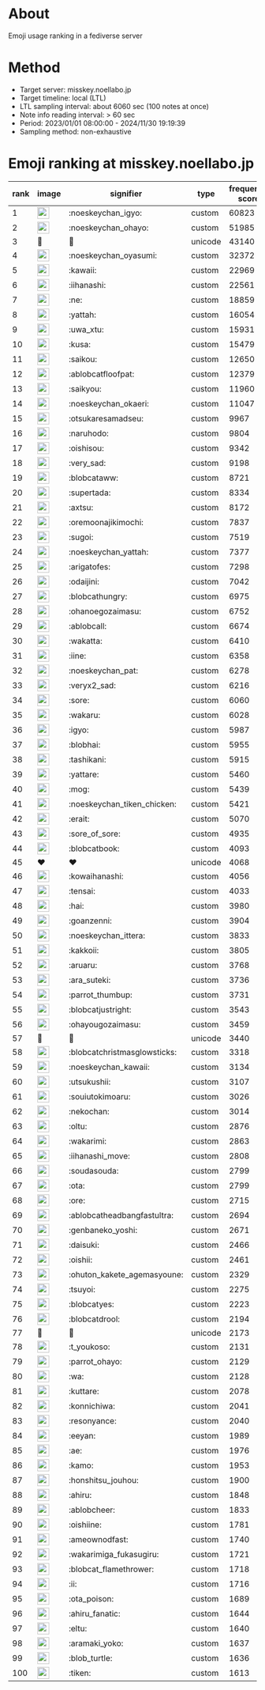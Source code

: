 # About
Emoji usage ranking in a fediverse server

# Method
- Target server: misskey.noellabo.jp
- Target timeline: local (LTL)
- LTL sampling interval: about 6060 sec (100 notes at once)
- Note info reading interval: > 60 sec
- Period: 2023/01/01 08:00:00 - 2024/11/30 19:19:39 
- Sampling method: non-exhaustive

# Emoji ranking at misskey.noellabo.jp

|rank|image|signifier|type|frequency score|
|----|----|----|----|----|
|1|<img height="24" src="https://misskey.noellabo.jp/emoji/noeskeychan_igyo.webp">|:noeskeychan_igyo:|custom|60823|
|2|<img height="24" src="https://misskey.noellabo.jp/emoji/noeskeychan_ohayo.webp">|:noeskeychan_ohayo:|custom|51985|
|3|🎉|🎉|unicode|43140|
|4|<img height="24" src="https://misskey.noellabo.jp/emoji/noeskeychan_oyasumi.webp">|:noeskeychan_oyasumi:|custom|32372|
|5|<img height="24" src="https://misskey.noellabo.jp/emoji/kawaii.webp">|:kawaii:|custom|22969|
|6|<img height="24" src="https://misskey.noellabo.jp/emoji/iihanashi.webp">|:iihanashi:|custom|22561|
|7|<img height="24" src="https://misskey.noellabo.jp/emoji/ne.webp">|:ne:|custom|18859|
|8|<img height="24" src="https://misskey.noellabo.jp/emoji/yattah.webp">|:yattah:|custom|16054|
|9|<img height="24" src="https://misskey.noellabo.jp/emoji/uwa_xtu.webp">|:uwa_xtu:|custom|15931|
|10|<img height="24" src="https://misskey.noellabo.jp/emoji/kusa.webp">|:kusa:|custom|15479|
|11|<img height="24" src="https://misskey.noellabo.jp/emoji/saikou.webp">|:saikou:|custom|12650|
|12|<img height="24" src="https://misskey.noellabo.jp/emoji/ablobcatfloofpat.webp">|:ablobcatfloofpat:|custom|12379|
|13|<img height="24" src="https://misskey.noellabo.jp/emoji/saikyou.webp">|:saikyou:|custom|11960|
|14|<img height="24" src="https://misskey.noellabo.jp/emoji/noeskeychan_okaeri.webp">|:noeskeychan_okaeri:|custom|11047|
|15|<img height="24" src="https://misskey.noellabo.jp/emoji/otsukaresamadseu.webp">|:otsukaresamadseu:|custom|9967|
|16|<img height="24" src="https://misskey.noellabo.jp/emoji/naruhodo.webp">|:naruhodo:|custom|9804|
|17|<img height="24" src="https://misskey.noellabo.jp/emoji/oishisou.webp">|:oishisou:|custom|9342|
|18|<img height="24" src="https://misskey.noellabo.jp/emoji/very_sad.webp">|:very_sad:|custom|9198|
|19|<img height="24" src="https://misskey.noellabo.jp/emoji/blobcataww.webp">|:blobcataww:|custom|8721|
|20|<img height="24" src="https://misskey.noellabo.jp/emoji/supertada.webp">|:supertada:|custom|8334|
|21|<img height="24" src="https://misskey.noellabo.jp/emoji/axtsu.webp">|:axtsu:|custom|8172|
|22|<img height="24" src="https://misskey.noellabo.jp/emoji/oremoonajikimochi.webp">|:oremoonajikimochi:|custom|7837|
|23|<img height="24" src="https://misskey.noellabo.jp/emoji/sugoi.webp">|:sugoi:|custom|7519|
|24|<img height="24" src="https://misskey.noellabo.jp/emoji/noeskeychan_yattah.webp">|:noeskeychan_yattah:|custom|7377|
|25|<img height="24" src="https://misskey.noellabo.jp/emoji/arigatofes.webp">|:arigatofes:|custom|7298|
|26|<img height="24" src="https://misskey.noellabo.jp/emoji/odaijini.webp">|:odaijini:|custom|7042|
|27|<img height="24" src="https://misskey.noellabo.jp/emoji/blobcathungry.webp">|:blobcathungry:|custom|6975|
|28|<img height="24" src="https://misskey.noellabo.jp/emoji/ohanoegozaimasu.webp">|:ohanoegozaimasu:|custom|6752|
|29|<img height="24" src="https://misskey.noellabo.jp/emoji/ablobcall.webp">|:ablobcall:|custom|6674|
|30|<img height="24" src="https://misskey.noellabo.jp/emoji/wakatta.webp">|:wakatta:|custom|6410|
|31|<img height="24" src="https://misskey.noellabo.jp/emoji/iine.webp">|:iine:|custom|6358|
|32|<img height="24" src="https://misskey.noellabo.jp/emoji/noeskeychan_pat.webp">|:noeskeychan_pat:|custom|6278|
|33|<img height="24" src="https://misskey.noellabo.jp/emoji/veryx2_sad.webp">|:veryx2_sad:|custom|6216|
|34|<img height="24" src="https://misskey.noellabo.jp/emoji/sore.webp">|:sore:|custom|6060|
|35|<img height="24" src="https://misskey.noellabo.jp/emoji/wakaru.webp">|:wakaru:|custom|6028|
|36|<img height="24" src="https://misskey.noellabo.jp/emoji/igyo.webp">|:igyo:|custom|5987|
|37|<img height="24" src="https://misskey.noellabo.jp/emoji/blobhai.webp">|:blobhai:|custom|5955|
|38|<img height="24" src="https://misskey.noellabo.jp/emoji/tashikani.webp">|:tashikani:|custom|5915|
|39|<img height="24" src="https://misskey.noellabo.jp/emoji/yattare.webp">|:yattare:|custom|5460|
|40|<img height="24" src="https://misskey.noellabo.jp/emoji/mog.webp">|:mog:|custom|5439|
|41|<img height="24" src="https://misskey.noellabo.jp/emoji/noeskeychan_tiken_chicken.webp">|:noeskeychan_tiken_chicken:|custom|5421|
|42|<img height="24" src="https://misskey.noellabo.jp/emoji/erait.webp">|:erait:|custom|5070|
|43|<img height="24" src="https://misskey.noellabo.jp/emoji/sore_of_sore.webp">|:sore_of_sore:|custom|4935|
|44|<img height="24" src="https://misskey.noellabo.jp/emoji/blobcatbook.webp">|:blobcatbook:|custom|4093|
|45|❤|❤|unicode|4068|
|46|<img height="24" src="https://misskey.noellabo.jp/emoji/kowaihanashi.webp">|:kowaihanashi:|custom|4056|
|47|<img height="24" src="https://misskey.noellabo.jp/emoji/tensai.webp">|:tensai:|custom|4033|
|48|<img height="24" src="https://misskey.noellabo.jp/emoji/hai.webp">|:hai:|custom|3980|
|49|<img height="24" src="https://misskey.noellabo.jp/emoji/goanzenni.webp">|:goanzenni:|custom|3904|
|50|<img height="24" src="https://misskey.noellabo.jp/emoji/noeskeychan_ittera.webp">|:noeskeychan_ittera:|custom|3833|
|51|<img height="24" src="https://misskey.noellabo.jp/emoji/kakkoii.webp">|:kakkoii:|custom|3805|
|52|<img height="24" src="https://misskey.noellabo.jp/emoji/aruaru.webp">|:aruaru:|custom|3768|
|53|<img height="24" src="https://misskey.noellabo.jp/emoji/ara_suteki.webp">|:ara_suteki:|custom|3736|
|54|<img height="24" src="https://misskey.noellabo.jp/emoji/parrot_thumbup.webp">|:parrot_thumbup:|custom|3731|
|55|<img height="24" src="https://misskey.noellabo.jp/emoji/blobcatjustright.webp">|:blobcatjustright:|custom|3543|
|56|<img height="24" src="https://misskey.noellabo.jp/emoji/ohayougozaimasu.webp">|:ohayougozaimasu:|custom|3459|
|57|🍗|🍗|unicode|3440|
|58|<img height="24" src="https://misskey.noellabo.jp/emoji/blobcatchristmasglowsticks.webp">|:blobcatchristmasglowsticks:|custom|3318|
|59|<img height="24" src="https://misskey.noellabo.jp/emoji/noeskeychan_kawaii.webp">|:noeskeychan_kawaii:|custom|3134|
|60|<img height="24" src="https://misskey.noellabo.jp/emoji/utsukushii.webp">|:utsukushii:|custom|3107|
|61|<img height="24" src="https://misskey.noellabo.jp/emoji/souiutokimoaru.webp">|:souiutokimoaru:|custom|3026|
|62|<img height="24" src="https://misskey.noellabo.jp/emoji/nekochan.webp">|:nekochan:|custom|3014|
|63|<img height="24" src="https://misskey.noellabo.jp/emoji/oltu.webp">|:oltu:|custom|2876|
|64|<img height="24" src="https://misskey.noellabo.jp/emoji/wakarimi.webp">|:wakarimi:|custom|2863|
|65|<img height="24" src="https://misskey.noellabo.jp/emoji/iihanashi_move.webp">|:iihanashi_move:|custom|2808|
|66|<img height="24" src="https://misskey.noellabo.jp/emoji/soudasouda.webp">|:soudasouda:|custom|2799|
|67|<img height="24" src="https://misskey.noellabo.jp/emoji/ota.webp">|:ota:|custom|2799|
|68|<img height="24" src="https://misskey.noellabo.jp/emoji/ore.webp">|:ore:|custom|2715|
|69|<img height="24" src="https://misskey.noellabo.jp/emoji/ablobcatheadbangfastultra.webp">|:ablobcatheadbangfastultra:|custom|2694|
|70|<img height="24" src="https://misskey.noellabo.jp/emoji/genbaneko_yoshi.webp">|:genbaneko_yoshi:|custom|2671|
|71|<img height="24" src="https://misskey.noellabo.jp/emoji/daisuki.webp">|:daisuki:|custom|2466|
|72|<img height="24" src="https://misskey.noellabo.jp/emoji/oishii.webp">|:oishii:|custom|2461|
|73|<img height="24" src="https://misskey.noellabo.jp/emoji/ohuton_kakete_agemasyoune.webp">|:ohuton_kakete_agemasyoune:|custom|2329|
|74|<img height="24" src="https://misskey.noellabo.jp/emoji/tsuyoi.webp">|:tsuyoi:|custom|2275|
|75|<img height="24" src="https://misskey.noellabo.jp/emoji/blobcatyes.webp">|:blobcatyes:|custom|2223|
|76|<img height="24" src="https://misskey.noellabo.jp/emoji/blobcatdrool.webp">|:blobcatdrool:|custom|2194|
|77|👀|👀|unicode|2173|
|78|<img height="24" src="https://misskey.noellabo.jp/emoji/t_youkoso.webp">|:t_youkoso:|custom|2131|
|79|<img height="24" src="https://misskey.noellabo.jp/emoji/parrot_ohayo.webp">|:parrot_ohayo:|custom|2129|
|80|<img height="24" src="https://misskey.noellabo.jp/emoji/wa.webp">|:wa:|custom|2128|
|81|<img height="24" src="https://misskey.noellabo.jp/emoji/kuttare.webp">|:kuttare:|custom|2078|
|82|<img height="24" src="https://misskey.noellabo.jp/emoji/konnichiwa.webp">|:konnichiwa:|custom|2041|
|83|<img height="24" src="https://misskey.noellabo.jp/emoji/resonyance.webp">|:resonyance:|custom|2040|
|84|<img height="24" src="https://misskey.noellabo.jp/emoji/eeyan.webp">|:eeyan:|custom|1989|
|85|<img height="24" src="https://misskey.noellabo.jp/emoji/ae.webp">|:ae:|custom|1976|
|86|<img height="24" src="https://misskey.noellabo.jp/emoji/kamo.webp">|:kamo:|custom|1953|
|87|<img height="24" src="https://misskey.noellabo.jp/emoji/honshitsu_jouhou.webp">|:honshitsu_jouhou:|custom|1900|
|88|<img height="24" src="https://misskey.noellabo.jp/emoji/ahiru.webp">|:ahiru:|custom|1848|
|89|<img height="24" src="https://misskey.noellabo.jp/emoji/ablobcheer.webp">|:ablobcheer:|custom|1833|
|90|<img height="24" src="https://misskey.noellabo.jp/emoji/oishiine.webp">|:oishiine:|custom|1781|
|91|<img height="24" src="https://misskey.noellabo.jp/emoji/ameownodfast.webp">|:ameownodfast:|custom|1740|
|92|<img height="24" src="https://misskey.noellabo.jp/emoji/wakarimiga_fukasugiru.webp">|:wakarimiga_fukasugiru:|custom|1721|
|93|<img height="24" src="https://misskey.noellabo.jp/emoji/blobcat_flamethrower.webp">|:blobcat_flamethrower:|custom|1718|
|94|<img height="24" src="https://misskey.noellabo.jp/emoji/ii.webp">|:ii:|custom|1716|
|95|<img height="24" src="https://misskey.noellabo.jp/emoji/ota_poison.webp">|:ota_poison:|custom|1689|
|96|<img height="24" src="https://misskey.noellabo.jp/emoji/ahiru_fanatic.webp">|:ahiru_fanatic:|custom|1644|
|97|<img height="24" src="https://misskey.noellabo.jp/emoji/eltu.webp">|:eltu:|custom|1640|
|98|<img height="24" src="https://misskey.noellabo.jp/emoji/aramaki_yoko.webp">|:aramaki_yoko:|custom|1637|
|99|<img height="24" src="https://misskey.noellabo.jp/emoji/blob_turtle.webp">|:blob_turtle:|custom|1636|
|100|<img height="24" src="https://misskey.noellabo.jp/emoji/tiken.webp">|:tiken:|custom|1613|
